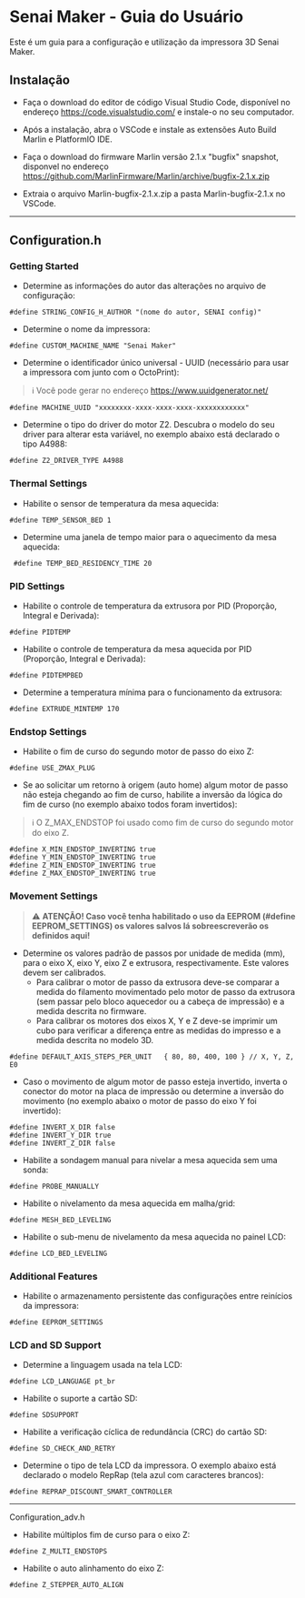 # Senai Maker - Guia do Usuário

Este é um guia para a configuração e utilização da impressora 3D Senai Maker.

## Instalação

- Faça o download do editor de código Visual Studio Code, disponível no endereço https://code.visualstudio.com/ e instale-o no seu computador.

- Após a instalação, abra o VSCode e instale as extensões Auto Build Marlin e PlatformIO IDE.

- Faça o download do firmware Marlin versão 2.1.x "bugfix" snapshot, disponvel no endereço https://github.com/MarlinFirmware/Marlin/archive/bugfix-2.1.x.zip

- Extraia o arquivo Marlin-bugfix-2.1.x.zip a pasta Marlin-bugfix-2.1.x no VSCode.

---

## Configuration.h

### Getting Started

- Determine as informações do autor das alterações no arquivo de configuração:

``` 
#define STRING_CONFIG_H_AUTHOR "(nome do autor, SENAI config)"
``` 

- Determine o nome da impressora:

``` 
#define CUSTOM_MACHINE_NAME "Senai Maker"
```

- Determine o identificador único universal - UUID (necessário para usar a impressora com junto com o OctoPrint):

> :information_source: Você pode gerar no endereço https://www.uuidgenerator.net/ 

```
#define MACHINE_UUID "xxxxxxxx-xxxx-xxxx-xxxx-xxxxxxxxxxxx"
```

- Determine o tipo do driver do motor Z2. Descubra o modelo do seu driver para alterar esta variável, no exemplo abaixo está declarado o tipo A4988:

```
#define Z2_DRIVER_TYPE A4988
```

### Thermal Settings

- Habilite o sensor de temperatura da mesa aquecida:

```
#define TEMP_SENSOR_BED 1
```

- Determine uma janela de tempo maior para o aquecimento da mesa aquecida:

```
 #define TEMP_BED_RESIDENCY_TIME 20
```

### PID Settings

- Habilite o controle de temperatura da extrusora por PID (Proporção, Integral e Derivada):

```
#define PIDTEMP
```

- Habilite o controle de temperatura da mesa aquecida por PID (Proporção, Integral e Derivada):

```
#define PIDTEMPBED
```

- Determine a temperatura mínima para o funcionamento da extrusora:

```
#define EXTRUDE_MINTEMP 170
```

### Endstop Settings

- Habilite o fim de curso do segundo motor de passo do eixo Z:

```
#define USE_ZMAX_PLUG
```

- Se ao solicitar um retorno à origem (auto home) algum motor de passo não esteja chegando ao fim de curso, habilite a inversão da lógica do fim de curso (no exemplo abaixo todos foram invertidos):

> :information_source: O Z_MAX_ENDSTOP foi usado como fim de curso do segundo motor do eixo Z.

```
#define X_MIN_ENDSTOP_INVERTING true
#define Y_MIN_ENDSTOP_INVERTING true
#define Z_MIN_ENDSTOP_INVERTING true
#define Z_MAX_ENDSTOP_INVERTING true
```
### Movement Settings

> :warning: **ATENÇÃO! Caso você tenha habilitado o uso da EEPROM (#define EEPROM_SETTINGS) os valores salvos lá sobreescreverão os definidos aqui!**

- Determine os valores padrão de passos por unidade de medida (mm), para o eixo X, eixo Y, eixo Z e extrusora, respectivamente. Este valores devem ser calibrados. 
    - Para calibrar o motor de passo da extrusora deve-se comparar a medida do filamento movimentado pelo motor de passo da extrusora (sem passar pelo bloco aquecedor ou a cabeça de impressão) e a medida descrita no firmware. 
    - Para calibrar os motores dos eixos X, Y e Z deve-se imprimir um cubo para verificar a diferença entre as medidas do impresso e a medida descrita no modelo 3D.

```
#define DEFAULT_AXIS_STEPS_PER_UNIT   { 80, 80, 400, 100 } // X, Y, Z, E0
```

- Caso o movimento de algum motor de passo esteja invertido, inverta o conector do motor na placa de impressão ou determine a inversão do movimento (no exemplo abaixo o motor de passo do eixo Y foi invertido):
```
#define INVERT_X_DIR false
#define INVERT_Y_DIR true
#define INVERT_Z_DIR false
```

- Habilite a sondagem manual para nivelar a mesa aquecida sem uma sonda:

```
#define PROBE_MANUALLY
```

- Habilite o nivelamento da mesa aquecida em malha/grid:

```
#define MESH_BED_LEVELING
```

- Habilite o sub-menu de nivelamento da mesa aquecida no painel LCD:

```
#define LCD_BED_LEVELING
```

### Additional Features

- Habilite o armazenamento persistente das configurações entre reinícios da impressora:

```
#define EEPROM_SETTINGS 
```

### LCD and SD Support

- Determine a linguagem usada na tela LCD:

```
#define LCD_LANGUAGE pt_br
```

- Habilite o suporte a cartão SD:

```
#define SDSUPPORT
```

- Habilite a verificação cíclica de redundância (CRC) do cartão SD:

```
#define SD_CHECK_AND_RETRY
```

- Determine o tipo de tela LCD da impressora. O exemplo abaixo está declarado o modelo RepRap (tela azul com caracteres brancos):

```
#define REPRAP_DISCOUNT_SMART_CONTROLLER
```

---

Configuration_adv.h

- Habilite múltiplos fim de curso para o eixo Z:

```
#define Z_MULTI_ENDSTOPS
```

- Habilite o auto alinhamento do eixo Z:

```
#define Z_STEPPER_AUTO_ALIGN
```
